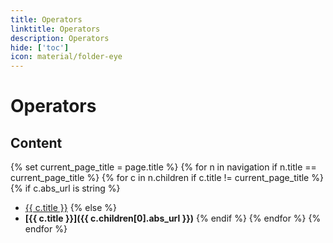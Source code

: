 ```yaml
---
title: Operators
linktitle: Operators
description: Operators
hide: ['toc']
icon: material/folder-eye
---
```


# Operators

## Content

{% set current_page_title = page.title %}
{% for n in navigation if n.title == current_page_title %}
{% for c in n.children if c.title != current_page_title %}
{% if c.abs_url is string %}
- [{{ c.title }}]({{c.abs_url}})
{% else %}
- **[{{ c.title }}]({{ c.children[0].abs_url }})**
{% endif %}
{% endfor %}
{% endfor %}
